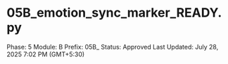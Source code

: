 # 05B_emotion_sync_marker_READY.py

Phase: 5
Module: B
Prefix: 05B_
Status: Approved
Last Updated: July 28, 2025 7:02 PM (GMT+5:30)
